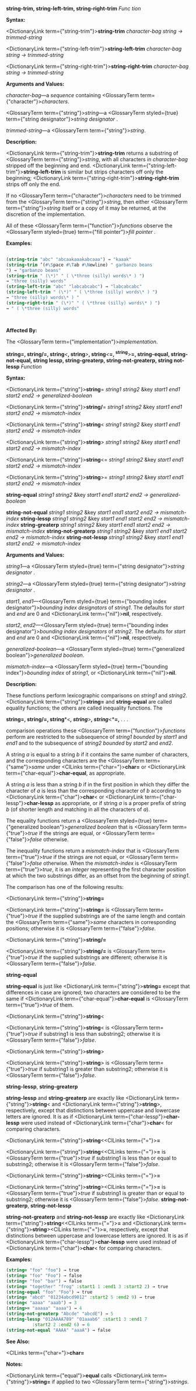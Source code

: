 **string-trim, string-left-trim, string-right-trim** *Func tion* 



**Syntax:** 



<DictionaryLink  term={"string-trim"}><b>string-trim</b></DictionaryLink> *character-bag string → trimmed-string* 



<DictionaryLink  term={"string-left-trim"}><b>string-left-trim</b></DictionaryLink> *character-bag string → trimmed-string* 



<DictionaryLink  term={"string-right-trim"}><b>string-right-trim</b></DictionaryLink> *character-bag string → trimmed-string* 



**Arguments and Values:** 



*character-bag*—a *sequence* containing <GlossaryTerm  term={"character"}><i>characters</i></GlossaryTerm>. 



<GlossaryTerm  term={"string"}><i>string</i></GlossaryTerm>—a <GlossaryTerm styled={true} term={"string designator"}><i>string designator</i></GlossaryTerm> . 



*trimmed-string*—a <GlossaryTerm  term={"string"}><i>string</i></GlossaryTerm>. 



**Description:** 



<DictionaryLink  term={"string-trim"}><b>string-trim</b></DictionaryLink> returns a substring of <GlossaryTerm  term={"string"}><i>string</i></GlossaryTerm>, with all characters in *character-bag* stripped off the beginning and end. <DictionaryLink  term={"string-left-trim"}><b>string-left-trim</b></DictionaryLink> is similar but strips characters off only the beginning; <DictionaryLink  term={"string-right-trim"}><b>string-right-trim</b></DictionaryLink> strips off only the end. 



If no <GlossaryTerm  term={"character"}><i>characters</i></GlossaryTerm> need to be trimmed from the <GlossaryTerm  term={"string"}><i>string</i></GlossaryTerm>, then either <GlossaryTerm  term={"string"}><i>string</i></GlossaryTerm> itself or a copy of it may be returned, at the discretion of the implementation. 



All of these <GlossaryTerm  term={"function"}><i>functions</i></GlossaryTerm> observe the <GlossaryTerm styled={true} term={"fill pointer"}><i>fill pointer</i></GlossaryTerm> . 



**Examples:**
```lisp
 
(string-trim "abc" "abcaakaaakabcaaa") → "kaaak" 
(string-trim ’(#\Space #\Tab #\Newline) " garbanzo beans 
") → "garbanzo beans" 
(string-trim " (\*)" " ( \*three (silly) words\* ) ") 
→ "three (silly) words" 
(string-left-trim "abc" "labcabcabc") → "labcabcabc" 
(string-left-trim " (\*)" " ( \*three (silly) words\* ) ") 
→ "three (silly) words\* ) " 
(string-right-trim " (\*)" " ( \*three (silly) words\* ) ") 
→ " ( \*three (silly) words" 
 
 
```
**Affected By:** 



The <GlossaryTerm  term={"implementation"}><i>implementation</i></GlossaryTerm>. 



<b>string=, string/=, string</b><i>&lt;</i><b>, string</b><i>&gt;</i><b>, string</b><i>&lt;</i><b>=, <sup>string</sup></b>&gt;<b>=, string-equal, string-not-equal, string lessp, string-greaterp, string-not-greaterp, string not-lessp</b> <i>Function</i> 



**Syntax:** 



<DictionaryLink  term={"string"}><b>string</b></DictionaryLink>= *string1 string2* &amp;key *start1 end1 start2 end2 → generalized-boolean* 



<DictionaryLink  term={"string"}><b>string/</b></DictionaryLink>= *string1 string2* &amp;key *start1 end1 start2 end2 → mismatch-index* 



<DictionaryLink  term={"string"}><b>string</b></DictionaryLink>&lt; *string1 string2* &amp;key *start1 end1 start2 end2 → mismatch-index* 



<DictionaryLink  term={"string"}><b>string</b></DictionaryLink>&gt; *string1 string2* &amp;key *start1 end1 start2 end2 → mismatch-index* 



<DictionaryLink  term={"string"}><b>string</b></DictionaryLink>&lt;= *string1 string2* &amp;key *start1 end1 start2 end2 → mismatch-index* 



<DictionaryLink  term={"string"}><b>string</b></DictionaryLink>&gt;= *string1 string2* &amp;key *start1 end1 start2 end2 → mismatch-index* 



**string-equal** *string1 string2* &amp;key *start1 end1 start2 end2 → generalized-boolean* 



**string-not-equal** *string1 string2* &amp;key *start1 end1 start2 end2 → mismatch-index* **string-lessp** *string1 string2* &amp;key *start1 end1 start2 end2 → mismatch-index* **string-greaterp** *string1 string2* &amp;key *start1 end1 start2 end2 → mismatch-index* **string-not-greaterp** *string1 string2* &amp;key *start1 end1 start2 end2 → mismatch-index* **string-not-lessp** *string1 string2* &amp;key *start1 end1 start2 end2 → mismatch-index* 



**Arguments and Values:** 



*string1*—a <GlossaryTerm styled={true} term={"string designator"}><i>string designator</i></GlossaryTerm> . 



*string2*—a <GlossaryTerm styled={true} term={"string designator"}><i>string designator</i></GlossaryTerm> . 



*start1*, *end1*—<GlossaryTerm styled={true} term={"bounding index designator"}><i>bounding index designators</i></GlossaryTerm> of *string1*. The defaults for *start* and *end* are 0 and <DictionaryLink  term={"nil"}><b>nil</b></DictionaryLink>, respectively. 



*start2*, *end2*—<GlossaryTerm styled={true} term={"bounding index designator"}><i>bounding index designators</i></GlossaryTerm> of *string2*. The defaults for *start* and *end* are 0 and <DictionaryLink  term={"nil"}><b>nil</b></DictionaryLink>, respectively. 



*generalized-boolean*—a <GlossaryTerm styled={true} term={"generalized boolean"}><i>generalized boolean</i></GlossaryTerm>. 



*mismatch-index*—a <GlossaryTerm styled={true} term={"bounding index"}><i>bounding index</i></GlossaryTerm> of *string1*, or <DictionaryLink  term={"nil"}><b>nil</b></DictionaryLink>. 



**Description:** 



These functions perform lexicographic comparisons on *string1* and *string2*. <DictionaryLink  term={"string"}><b>string=</b></DictionaryLink> and **string-equal** are called equality functions; the others are called inequality functions. The 







 



 



**string=, string/=, string***&lt;***, string***&gt;***, string***&lt;***=,** *. . .* 



comparison operations these <GlossaryTerm  term={"function"}><i>functions</i></GlossaryTerm> perform are restricted to the subsequence of *string1 bounded* by *start1* and *end1* and to the subsequence of *string2 bounded* by *start2* and *end2*. 



A string *a* is equal to a string *b* if it contains the same number of characters, and the corresponding characters are the <GlossaryTerm  term={"same"}><i>same</i></GlossaryTerm> under <ClLinks  term={"char="}><b>char=</b></ClLinks> or <DictionaryLink  term={"char-equal"}><b>char-equal</b></DictionaryLink>, as appropriate. 



A string *a* is less than a string *b* if in the first position in which they differ the character of *a* is less than the corresponding character of *b* according to <DictionaryLink  term={"char"}><b>char</b></DictionaryLink>&lt; or <DictionaryLink  term={"char-lessp"}><b>char-lessp</b></DictionaryLink> as appropriate, or if string *a* is a proper prefix of string *b* (of shorter length and matching in all the characters of *a*). 



The equality functions return a <GlossaryTerm styled={true} term={"generalized boolean"}><i>generalized boolean</i></GlossaryTerm> that is <GlossaryTerm  term={"true"}><i>true</i></GlossaryTerm> if the strings are equal, or <GlossaryTerm  term={"false"}><i>false</i></GlossaryTerm> otherwise. 



The inequality functions return a *mismatch-index* that is <GlossaryTerm  term={"true"}><i>true</i></GlossaryTerm> if the strings are not equal, or <GlossaryTerm  term={"false"}><i>false</i></GlossaryTerm> otherwise. When the *mismatch-index* is <GlossaryTerm  term={"true"}><i>true</i></GlossaryTerm>, it is an *integer* representing the first character position at which the two substrings differ, as an offset from the beginning of *string1*. 



The comparison has one of the following results: 



<DictionaryLink  term={"string"}><b>string=</b></DictionaryLink> 



<DictionaryLink  term={"string"}><b>string=</b></DictionaryLink> is <GlossaryTerm  term={"true"}><i>true</i></GlossaryTerm> if the supplied substrings are of the same length and contain the <GlossaryTerm  term={"same"}><i>same</i></GlossaryTerm> characters in corresponding positions; otherwise it is <GlossaryTerm  term={"false"}><i>false</i></GlossaryTerm>. 



<DictionaryLink  term={"string"}><b>string/=</b></DictionaryLink> 



<DictionaryLink  term={"string"}><b>string/=</b></DictionaryLink> is <GlossaryTerm  term={"true"}><i>true</i></GlossaryTerm> if the supplied substrings are different; otherwise it is <GlossaryTerm  term={"false"}><i>false</i></GlossaryTerm>. 



**string-equal** 



**string-equal** is just like <DictionaryLink  term={"string"}><b>string=</b></DictionaryLink> except that differences in case are ignored; two characters are considered to be the same if <DictionaryLink  term={"char-equal"}><b>char-equal</b></DictionaryLink> is <GlossaryTerm  term={"true"}><i>true</i></GlossaryTerm> of them. 



<DictionaryLink  term={"string"}><b>string</b></DictionaryLink>&lt; 



<DictionaryLink  term={"string"}><b>string</b></DictionaryLink>&lt; is <GlossaryTerm  term={"true"}><i>true</i></GlossaryTerm> if substring1 is less than substring2; otherwise it is <GlossaryTerm  term={"false"}><i>false</i></GlossaryTerm>. 



<DictionaryLink  term={"string"}><b>string</b></DictionaryLink>&gt; 



<DictionaryLink  term={"string"}><b>string</b></DictionaryLink>&gt; is <GlossaryTerm  term={"true"}><i>true</i></GlossaryTerm> if substring1 is greater than substring2; otherwise it is <GlossaryTerm  term={"false"}><i>false</i></GlossaryTerm>. 



**string-lessp**, **string-greaterp** 



**string-lessp** and **string-greaterp** are exactly like <DictionaryLink  term={"string"}><b>string</b></DictionaryLink>&lt; and <DictionaryLink  term={"string"}><b>string</b></DictionaryLink>&gt;, respectively, except that distinctions between uppercase and lowercase letters are ignored. It is as if <DictionaryLink  term={"char-lessp"}><b>char-lessp</b></DictionaryLink> were used instead of <DictionaryLink  term={"char"}><b>char</b></DictionaryLink>&lt; for comparing characters. 



<DictionaryLink  term={"string"}><b>string</b></DictionaryLink>&lt;<ClLinks  term={"="}><b>=</b></ClLinks> 



<DictionaryLink  term={"string"}><b>string</b></DictionaryLink>&lt;<ClLinks  term={"="}><b>=</b></ClLinks> is <GlossaryTerm  term={"true"}><i>true</i></GlossaryTerm> if substring1 is less than or equal to substring2; otherwise it is <GlossaryTerm  term={"false"}><i>false</i></GlossaryTerm>. 



 



 



<DictionaryLink  term={"string"}><b>string</b></DictionaryLink>&gt;<ClLinks  term={"="}><b>=</b></ClLinks> 



<DictionaryLink  term={"string"}><b>string</b></DictionaryLink>&gt;<ClLinks  term={"="}><b>=</b></ClLinks> is <GlossaryTerm  term={"true"}><i>true</i></GlossaryTerm> if substring1 is greater than or equal to substring2; otherwise it is <GlossaryTerm  term={"false"}><i>false</i></GlossaryTerm>. **string-not-greaterp**, **string-not-lessp** 



**string-not-greaterp** and **string-not-lessp** are exactly like <DictionaryLink  term={"string"}><b>string</b></DictionaryLink>&lt;<ClLinks  term={"="}><b>=</b></ClLinks> and <DictionaryLink  term={"string"}><b>string</b></DictionaryLink>&gt;<ClLinks  term={"="}><b>=</b></ClLinks>, respectively, except that distinctions between uppercase and lowercase letters are ignored. It is as if <DictionaryLink  term={"char-lessp"}><b>char-lessp</b></DictionaryLink> were used instead of <DictionaryLink  term={"char"}><b>char</b></DictionaryLink>&lt; for comparing characters. 



**Examples:**
```lisp
(string= "foo" "foo") → true 
(string= "foo" "Foo") → false 
(string= "foo" "bar") → false 
(string= "together" "frog" :start1 1 :end1 3 :start2 2) → true 
(string-equal "foo" "Foo") → true 
(string= "abcd" "01234abcd9012" :start2 5 :end2 9) → true 
(string< "aaaa" "aaab") → 3 
(string>= "aaaaa" "aaaa") → 4 
(string-not-greaterp "Abcde" "abcdE") → 5 
(string-lessp "012AAAA789" "01aaab6" :start1 3 :end1 7 
	      :start2 2 :end2 6) → 6 
(string-not-equal "AAAA" "aaaA") → false 
```
**See Also:** 



<ClLinks  term={"char="}><b>char=</b></ClLinks> 



**Notes:** 



<DictionaryLink  term={"equal"}><b>equal</b></DictionaryLink> calls <DictionaryLink  term={"string"}><b>string=</b></DictionaryLink> if applied to two <GlossaryTerm  term={"string"}><i>strings</i></GlossaryTerm>. 



